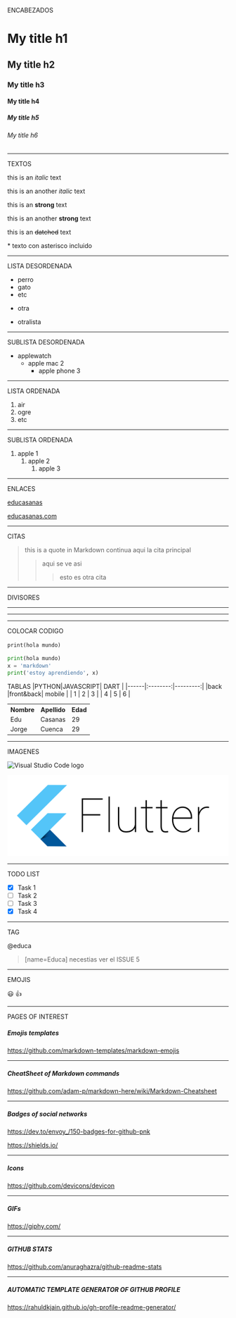 ENCABEZADOS
# My title h1
## My title h2
### My title h3
#### My title h4
##### My title h5
###### My title h6
---
TEXTOS

this is an *italic* text

this is an another _italic_ text

this is an **strong** text

this is an another __strong__ text

this is an ~~datched~~ text

\* texto con asterisco incluido

---
LISTA DESORDENADA
* perro
* gato
* etc
- otra
+ otralista
--- 
SUBLISTA DESORDENADA
* applewatch
    * apple mac 2
        * apple phone 3
---
LISTA ORDENADA
1. air
2. ogre
3. etc
---
SUBLISTA ORDENADA
1. apple 1
    1. apple 2
        1. apple 3
---
ENLACES

[educasanas](https://www.educasanas.com)

[educasanas.com](https://www.educasanas.com "texto custom") <!-- ENLACE CON ETIQUETA SOBRE EL ENLACE -->

---
CITAS

>this is a quote in Markdown
> continua aqui la cita principal
>> aqui se ve asi
>>> esto es otra cita
---
DIVISORES

---
___
***
COLOCAR CODIGO

` print(hola mundo) `

```python
print(hola mundo)
x = 'markdown'
print('estoy aprendiendo', x)
```
TABLAS
|PYTHON|JAVASCRIPT|  DART    |
|------|:--------:|---------:|
|back  |front&back| mobile   |
|   1  |     2    |    3     |
|   4  |     5    |    6     |

<!-- Otra forma de tabla -->
<table>
  <tr>
    <th>Nombre</th>
    <th>Apellido</th>
    <th>Edad</th>
  </tr>
  <tr>
    <td>Edu</td>
    <td>Casanas</td>
    <td>29</td>
  </tr>
  <tr>
    <td>Jorge</td>
    <td>Cuenca</td>
    <td>29</td>
  </tr>
</table>

---

IMAGENES

![Visual Studio Code logo](https://freebiesupply.com/logos/visual-studio-code-logo/)<!-- this is a link of an image from web -->

![Flutter logo](flutterimage.png "flutter_logo")<!-- Imagen from local storage -->

---
TODO LIST
<!-- GITHUB MARKDOWN -->
* [x] Task 1
* [ ] Task 2
* [ ] Task 3
* [x] Task 4

---
TAG
<!-- ETIQUETAR EN GITHUB -->
@educa 
> [name=Educa] necestias ver el ISSUE 5
---
EMOJIS
<!-- EMOJIS EN GITHUB -->
:smiley: :+1:

---
<!-- PAGINAS DE INTERES -->
PAGES OF INTEREST
##### Emojis templates
https://github.com/markdown-templates/markdown-emojis

---
##### CheatSheet of Markdown commands
https://github.com/adam-p/markdown-here/wiki/Markdown-Cheatsheet

---
##### Badges of social networks
https://dev.to/envoy_/150-badges-for-github-pnk

https://shields.io/

---
##### Icons
https://github.com/devicons/devicon

---
##### GIFs
https://giphy.com/

---
##### GITHUB STATS
https://github.com/anuraghazra/github-readme-stats

---
##### AUTOMATIC TEMPLATE GENERATOR OF GITHUB PROFILE 
https://rahuldkjain.github.io/gh-profile-readme-generator/
